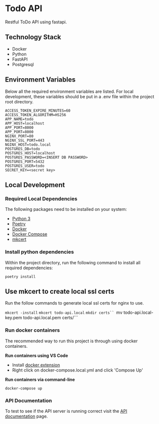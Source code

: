 # Todo API

Restful ToDo API using fastapi. 

## Technology Stack

+ Docker
+ Python
+ FastAPI
+ Postgresql

## Environment Variables

Below all the required environment variables are listed. For local development, these variables should be put in a .env file within the project root directory.


```
ACCESS_TOKEN_EXPIRE_MINUTES=60
ACCESS_TOKEN_ALGORITHM=HS256
APP_NAME=todo
APP_HOST=localhost
APP_PORT=8000
APP_PORT=8000
NGINX_PORT=80
NGINX_SSL_PORT=443
NGINX_HOST=todo.local
POSTGRES_DB=todo
POSTGRES_HOST=localhost
POSTGRES_PASSWORD=<INSERT DB PASSWORD>
POSTGRES_PORT=5432
POSTGRES_USER=todo
SECRET_KEY=<secret key>
```

## Local Development

### Required Local Dependencies
The following packages need to be installed on your system:

+ [Python 3](https://www.python.org/downloads/)
+ [Poetry](https://python-poetry.org/docs/)
+ [Docker](https://docs.docker.com/get-docker/)
+ [Docker Compose](https://docs.docker.com/compose/)
+ [mkcert](https://github.com/FiloSottile/mkcert)

### Install python dependencies

Within the project directory, run the following command to install all required dependencies:

```
poetry install
```

## Use mkcert to create local ssl certs

Run the follow commands to generate local ssl certs for nginx to use.

```mkcert -install```
```mkcert todo-api.local```
```mkdir certs``
```mv todo-api.local-key.pem	todo-api.local.pem certs/```

### Run docker containers

The recommended way to run this project is through using docker containers. 

**Run containers using VS Code**

+ Install [docker extension](https://code.visualstudio.com/docs/containers/overview)
+ Right click on docker-compose.local.yml and click 'Compose Up'


**Run containers via command-line**

```
docker-compose up
```

### API Documentation

To test to see if the API server is running correct visit the [API documentation](https://localhost:8000/docs) page.





